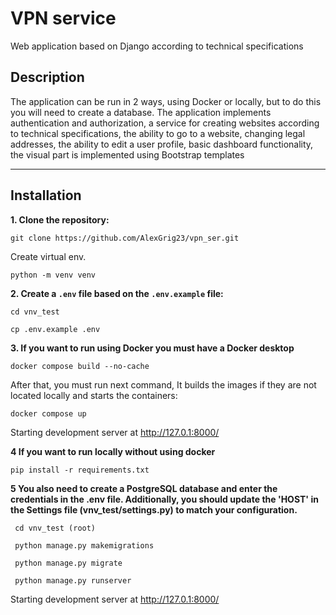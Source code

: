 # VPN service
Web application based on Django according to technical specifications

## Description
The application can be run in 2 ways, using Docker or locally, but to do this you will need to create a database.
The application implements authentication and authorization, a service for creating websites according to technical specifications, 
the ability to go to a website, changing legal addresses, the ability to edit a user profile, basic dashboard functionality, 
the visual part is implemented using Bootstrap templates

---
## Installation
**1. Clone the repository:**

   ```shell
   git clone https://github.com/AlexGrig23/vpn_ser.git
   ```

  Create virtual env.

   ```shell
   python -m venv venv
   ```

**2. Create a `.env` file based on the `.env.example` file:**

   ```shell
   cd vnv_test
   ```

   ```shell
   cp .env.example .env
   ```
**3. If you want to run using Docker you must have a Docker desktop**
  
   ```shell
   docker compose build --no-cache
   ```
   
   After that, you must run next command, It builds the images if they are not located locally and starts the containers:

   ```shell
   docker compose up
   ```
   Starting development server at  http://127.0.1:8000/
  
	
**4 If you want to run locally without using docker**

   ```shell
   pip install -r requirements.txt
   ```
**5 You also need to create a PostgreSQL database and enter the credentials in the .env file.
 Additionally, you should update the 'HOST' in the Settings file (vnv_test/settings.py) to match your configuration.**

  ```shell
   cd vnv_test (root)
   ```

  ```shell
   python manage.py makemigrations
   ```

  ```shell
   python manage.py migrate
   ```

  ```shell
   python manage.py runserver
   ```
  Starting development server at  http://127.0.1:8000/



